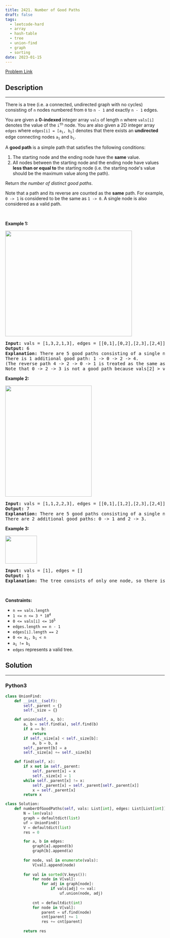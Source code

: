 ```yaml
---
title: 2421. Number of Good Paths
draft: false
tags: 
  - leetcode-hard
  - array
  - hash-table
  - tree
  - union-find
  - graph
  - sorting
date: 2023-01-15
---
```


[Problem Link](https://leetcode.com/problems/number-of-good-paths/)

## Description

---
<p>There is a tree (i.e. a connected, undirected graph with no cycles) consisting of <code>n</code> nodes numbered from <code>0</code> to <code>n - 1</code> and exactly <code>n - 1</code> edges.</p>

<p>You are given a <strong>0-indexed</strong> integer array <code>vals</code> of length <code>n</code> where <code>vals[i]</code> denotes the value of the <code>i<sup>th</sup></code> node. You are also given a 2D integer array <code>edges</code> where <code>edges[i] = [a<sub>i</sub>, b<sub>i</sub>]</code> denotes that there exists an <strong>undirected</strong> edge connecting nodes <code>a<sub>i</sub></code> and <code>b<sub>i</sub></code>.</p>

<p>A <strong>good path</strong> is a simple path that satisfies the following conditions:</p>

<ol>
	<li>The starting node and the ending node have the <strong>same</strong> value.</li>
	<li>All nodes between the starting node and the ending node have values <strong>less than or equal to</strong> the starting node (i.e. the starting node&#39;s value should be the maximum value along the path).</li>
</ol>

<p>Return <em>the number of distinct good paths</em>.</p>

<p>Note that a path and its reverse are counted as the <strong>same</strong> path. For example, <code>0 -&gt; 1</code> is considered to be the same as <code>1 -&gt; 0</code>. A single node is also considered as a valid path.</p>

<p>&nbsp;</p>
<p><strong class="example">Example 1:</strong></p>
<img alt="" src="https://assets.leetcode.com/uploads/2022/08/04/f9caaac15b383af9115c5586779dec5.png" style="width: 400px; height: 333px;" />
<pre>
<strong>Input:</strong> vals = [1,3,2,1,3], edges = [[0,1],[0,2],[2,3],[2,4]]
<strong>Output:</strong> 6
<strong>Explanation:</strong> There are 5 good paths consisting of a single node.
There is 1 additional good path: 1 -&gt; 0 -&gt; 2 -&gt; 4.
(The reverse path 4 -&gt; 2 -&gt; 0 -&gt; 1 is treated as the same as 1 -&gt; 0 -&gt; 2 -&gt; 4.)
Note that 0 -&gt; 2 -&gt; 3 is not a good path because vals[2] &gt; vals[0].
</pre>

<p><strong class="example">Example 2:</strong></p>
<img alt="" src="https://assets.leetcode.com/uploads/2022/08/04/149d3065ec165a71a1b9aec890776ff.png" style="width: 273px; height: 350px;" />
<pre>
<strong>Input:</strong> vals = [1,1,2,2,3], edges = [[0,1],[1,2],[2,3],[2,4]]
<strong>Output:</strong> 7
<strong>Explanation:</strong> There are 5 good paths consisting of a single node.
There are 2 additional good paths: 0 -&gt; 1 and 2 -&gt; 3.
</pre>

<p><strong class="example">Example 3:</strong></p>
<img alt="" src="https://assets.leetcode.com/uploads/2022/08/04/31705e22af3d9c0a557459bc7d1b62d.png" style="width: 100px; height: 88px;" />
<pre>
<strong>Input:</strong> vals = [1], edges = []
<strong>Output:</strong> 1
<strong>Explanation:</strong> The tree consists of only one node, so there is one good path.
</pre>

<p>&nbsp;</p>
<p><strong>Constraints:</strong></p>

<ul>
	<li><code>n == vals.length</code></li>
	<li><code>1 &lt;= n &lt;= 3 * 10<sup>4</sup></code></li>
	<li><code>0 &lt;= vals[i] &lt;= 10<sup>5</sup></code></li>
	<li><code>edges.length == n - 1</code></li>
	<li><code>edges[i].length == 2</code></li>
	<li><code>0 &lt;= a<sub>i</sub>, b<sub>i</sub> &lt; n</code></li>
	<li><code>a<sub>i</sub> != b<sub>i</sub></code></li>
	<li><code>edges</code> represents a valid tree.</li>
</ul>


## Solution

---
### Python3
``` py title='number-of-good-paths'
class UnionFind:
    def __init__(self):
        self._parent = {}
        self._size = {}

    def union(self, a, b):
        a, b = self.find(a), self.find(b)
        if a == b:
            return
        if self._size[a] < self._size[b]:
            a, b = b, a
        self._parent[b] = a
        self._size[a] += self._size[b]

    def find(self, x):
        if x not in self._parent:
            self._parent[x] = x
            self._size[x] = 1
        while self._parent[x] != x:
            self._parent[x] = self._parent[self._parent[x]]
            x = self._parent[x]
        return x

class Solution:
    def numberOfGoodPaths(self, vals: List[int], edges: List[List[int]]) -> int:
        N = len(vals)
        graph = defaultdict(list)
        uf = UnionFind()
        V = defaultdict(list)
        res = 0

        for a, b in edges:
            graph[a].append(b)
            graph[b].append(a)
        
        for node, val in enumerate(vals):
            V[val].append(node)
        
        for val in sorted(V.keys()):
            for node in V[val]:
                for adj in graph[node]:
                    if vals[adj] <= val:
                        uf.union(node, adj)
            
            cnt = defaultdict(int)
            for node in V[val]:
                parent = uf.find(node)
                cnt[parent] += 1
                res += cnt[parent]
        
        return res
            


```

